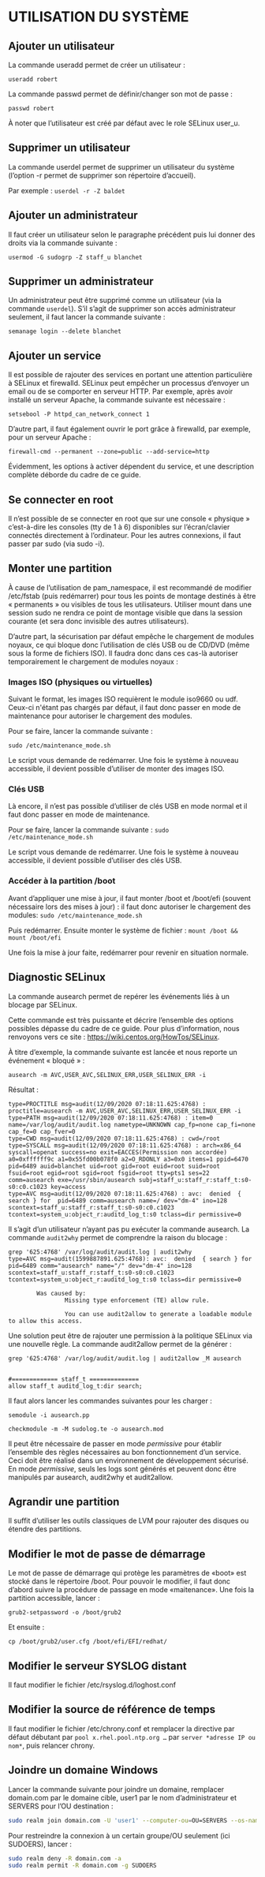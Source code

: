 
#	UTILISATION DU SYSTÈME

##	Ajouter un utilisateur
La commande useradd permet de créer un utilisateur :

`useradd robert`

La commande passwd permet de définir/changer son mot de passe :

`passwd robert`

À noter que l’utilisateur est créé par défaut avec le role SELinux user_u.

##	Supprimer un utilisateur
La commande userdel permet de supprimer un utilisateur du système (l’option -r permet de supprimer son répertoire d’accueil).

Par exemple :
`userdel -r -Z baldet`

##	Ajouter un administrateur
Il faut créer un utilisateur selon le paragraphe précédent puis lui donner des droits via la commande suivante :

`usermod -G sudogrp -Z staff_u blanchet`

##	Supprimer un administrateur
Un administrateur peut être supprimé comme un utilisateur (via la commande `userdel`). S’il s’agit de supprimer son accès administrateur seulement, il faut lancer la commande suivante :

`semanage login --delete blanchet`

##	Ajouter un service
Il est possible de rajouter des services en portant une attention particulière à SELinux et firewalld.
SELinux peut empêcher un processus d’envoyer un email ou de se comporter en serveur HTTP. Par exemple, après avoir installé un serveur Apache, la commande suivante est nécessaire :

`setsebool -P httpd_can_network_connect 1`

D’autre part, il faut également ouvrir le port grâce à firewalld, par exemple, pour un serveur Apache :

`firewall-cmd --permanent --zone=public --add-service=http`

Évidemment, les options à activer dépendent du service, et une description complète déborde du cadre de ce guide.

##	Se connecter en root
Il n’est possible de se connecter en root que sur une console « physique » c’est-à-dire les consoles (tty de 1 à 6) disponibles sur l’écran/clavier connectés directement à l’ordinateur. Pour les autres connexions, il faut passer par sudo (via sudo -i).

##	Monter une partition
À cause de l’utilisation de pam_namespace, il est recommandé de modifier /etc/fstab (puis redémarrer) pour tous les points de montage destinés à être « permanents » ou visibles de tous les utilisateurs. Utiliser mount dans une session sudo ne rendra ce point de montage visible que dans la session courante (et sera donc invisible des autres utilisateurs).

D’autre part, la sécurisation par défaut empêche le chargement de modules noyaux, ce qui bloque donc l’utilisation de clés USB ou de CD/DVD (même sous la forme de fichiers ISO). Il faudra donc dans ces cas-là autoriser temporairement le chargement de modules noyaux :

###	Images ISO (physiques ou virtuelles)
Suivant le format, les images ISO requièrent le module iso9660 ou udf. Ceux-ci n'étant pas chargés par défaut, il faut donc passer en mode de maintenance pour autoriser le chargement des modules.

Pour se faire, lancer la commande suivante :

`sudo /etc/maintenance_mode.sh`

Le script vous demande de redémarrer. Une fois le système à nouveau accessible, il devient possible d’utiliser de monter des images ISO.

###	Clés USB
Là encore, il n’est pas possible d’utiliser de clés USB en mode normal et il faut donc passer en mode de maintenance.

Pour se faire, lancer la commande suivante :
`sudo /etc/maintenance_mode.sh`

Le script vous demande de redémarrer. Une fois le système à nouveau accessible, il devient possible d’utiliser des clés USB.

###	Accéder à la partition /boot
Avant d’appliquer une mise à jour, il faut monter /boot et /boot/efi (souvent nécessaire lors des mises à jour) : il faut donc autoriser le chargement des modules:
`sudo /etc/maintenance_mode.sh`

Puis redémarrer. Ensuite monter le système de fichier :
`mount /boot && mount /boot/efi`

Une fois la mise à jour faite, redémarrer pour revenir en situation normale.

##	Diagnostic SELinux
La commande ausearch permet de repérer les événements liés à un blocage par SELinux.

Cette commande est très puissante et décrire l’ensemble des options possibles dépasse du cadre de ce guide. Pour plus d’information, nous renvoyons vers ce site : https://wiki.centos.org/HowTos/SELinux.

À titre d’exemple, la commande suivante est lancée et nous reporte un événement « bloqué » :

`ausearch -m AVC,USER_AVC,SELINUX_ERR,USER_SELINUX_ERR -i`

Résultat :

```
type=PROCTITLE msg=audit(12/09/2020 07:18:11.625:4768) : proctitle=ausearch -m AVC,USER_AVC,SELINUX_ERR,USER_SELINUX_ERR -i
type=PATH msg=audit(12/09/2020 07:18:11.625:4768) : item=0 name=/var/log/audit/audit.log nametype=UNKNOWN cap_fp=none cap_fi=none cap_fe=0 cap_fver=0
type=CWD msg=audit(12/09/2020 07:18:11.625:4768) : cwd=/root
type=SYSCALL msg=audit(12/09/2020 07:18:11.625:4768) : arch=x86_64 syscall=openat success=no exit=EACCES(Permission non accordée) a0=0xffffff9c a1=0x55fd00b078f0 a2=O_RDONLY a3=0x0 items=1 ppid=6470 pid=6489 auid=blanchet uid=root gid=root euid=root suid=root fsuid=root egid=root sgid=root fsgid=root tty=pts1 ses=22 comm=ausearch exe=/usr/sbin/ausearch subj=staff_u:staff_r:staff_t:s0-s0:c0.c1023 key=access
type=AVC msg=audit(12/09/2020 07:18:11.625:4768) : avc:  denied  { search } for  pid=6489 comm=ausearch name=/ dev="dm-4" ino=128 scontext=staff_u:staff_r:staff_t:s0-s0:c0.c1023 tcontext=system_u:object_r:auditd_log_t:s0 tclass=dir permissive=0
```

Il s’agit d’un utilisateur n’ayant pas pu exécuter la commande ausearch. La commande `audit2why` permet de comprendre la raison du blocage :
```
grep '625:4768' /var/log/audit/audit.log | audit2why
type=AVC msg=audit(1599887891.625:4768): avc:  denied  { search } for  pid=6489 comm="ausearch" name="/" dev="dm-4" ino=128 scontext=staff_u:staff_r:staff_t:s0-s0:c0.c1023 tcontext=system_u:object_r:auditd_log_t:s0 tclass=dir permissive=0

        Was caused by:
                Missing type enforcement (TE) allow rule.

                You can use audit2allow to generate a loadable module to allow this access.
```
Une solution peut être de rajouter une permission à la politique SELinux via une nouvelle règle. La commande audit2allow permet de la générer :
```
grep '625:4768' /var/log/audit/audit.log | audit2allow _M ausearch


#============= staff_t ==============
allow staff_t auditd_log_t:dir search;
```
Il faut alors lancer les commandes suivantes pour les charger :

`semodule -i ausearch.pp`

`checkmodule -m -M sudolog.te -o ausearch.mod`

Il peut être nécessaire de passer en mode *permissive* pour établir l’ensemble des règles nécessaires au bon fonctionnement d’un service. Ceci doit être réalisé dans un environnement de développement sécurisé. En mode *permissive*, seuls les logs sont générés et peuvent donc être manipulés par ausearch, audit2why et audit2allow.

##	Agrandir une partition
Il suffit d’utiliser les outils classiques de LVM pour rajouter des disques ou étendre des partitions.

##	Modifier le mot de passe de démarrage
Le mot de passe de démarrage qui protège les paramètres de «boot» est stocké dans le répertoire /boot. Pour pouvoir le modifier, il faut donc d’abord suivre la procédure de passage en mode «maitenance».
Une fois la partition accessible, lancer :

`grub2-setpassword -o /boot/grub2`

Et ensuite :

`cp /boot/grub2/user.cfg /boot/efi/EFI/redhat/`


##	Modifier le serveur SYSLOG distant
Il faut modifier le fichier /etc/rsyslog.d/loghost.conf 

##	Modifier la source de référence de temps
Il faut modifier le fichier /etc/chrony.conf et remplacer la directive par défaut débutant par `pool x.rhel.pool.ntp.org …` par `server *adresse IP ou nom*`, puis relancer chrony.

##	Joindre un domaine Windows
Lancer la commande suivante pour joindre un domaine, remplacer domain.com par le domaine cible, user1 par le nom d’administrateur et SERVERS pour l’OU destination :

```bash
sudo realm join domain.com -U 'user1' --computer-ou=OU=SERVERS --os-name="$(uname -o)" --os-version="$(uname -rsv)" --install='/' --verbose
```

Pour restreindre la connexion à un certain groupe/OU seulement (ici SUDOERS), lancer :
```bash
sudo realm deny -R domain.com -a
sudo realm permit -R domain.com -g SUDOERS
```
